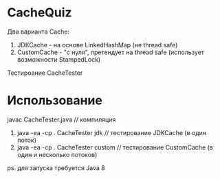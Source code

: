 # CacheQuiz

Два варианта Cache:

1. JDKCache - на основе LinkedHashMap (не thread safe)
2. CustomCache - "c нуля", претендует на thread safe (использует возможности StampedLock)

Тестироание CacheTester

# Использование

javac CacheTester.java                  // компиляция

1. java -ea -cp . CacheTester jdk       // тестирование JDKCache (в один поток)
2. java -ea -cp . CacheTester custom    // тестирование CustomCache (в один и несколько потоков)

ps. для запуска требуется Java 8
